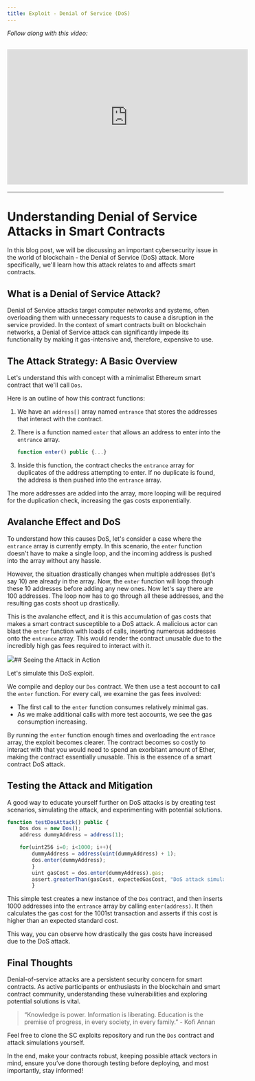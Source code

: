 ```yaml
---
title: Exploit - Denial of Service (DoS)
---
```


_Follow along with this video:_

## <iframe width="560" height="315" src="https://youtu.be/ylkWB3vnruo" title="YouTube Player" frameborder="0" allow="accelerometer; autoplay; clipboard-write; encrypted-media; gyroscope; picture-in-picture; web-share" allowfullscreen></iframe>

---

# Understanding Denial of Service Attacks in Smart Contracts

In this blog post, we will be discussing an important cybersecurity issue in the world of blockchain - the Denial of Service (DoS) attack. More specifically, we'll learn how this attack relates to and affects smart contracts.

## What is a Denial of Service Attack?

Denial of Service attacks target computer networks and systems, often overloading them with unnecessary requests to cause a disruption in the service provided. In the context of smart contracts built on blockchain networks, a Denial of Service attack can significantly impede its functionality by making it gas-intensive and, therefore, expensive to use.

## The Attack Strategy: A Basic Overview

Let's understand this with concept with a minimalist Ethereum smart contract that we'll call `Dos`.

Here is an outline of how this contract functions:

1. We have an `address[]` array named `entrance` that stores the addresses that interact with the contract.
2. There is a function named `enter` that allows an address to enter into the `entrance` array.

   ```javascript
   function enter() public {...}
   ```

3. Inside this function, the contract checks the `entrance` array for duplicates of the address attempting to enter. If no duplicate is found, the address is then pushed into the `entrance` array.

The more addresses are added into the array, more looping will be required for the duplication check, increasing the gas costs exponentially.

## Avalanche Effect and DoS

To understand how this causes DoS, let's consider a case where the `entrance` array is currently empty. In this scenario, the `enter` function doesn't have to make a single loop, and the incoming address is pushed into the array without any hassle.

However, the situation drastically changes when multiple addresses (let's say 10) are already in the array. Now, the `enter` function will loop through these 10 addresses before adding any new ones. Now let's say there are 100 addresses. The loop now has to go through all these addresses, and the resulting gas costs shoot up drastically.

This is the avalanche effect, and it is this accumulation of gas costs that makes a smart contract susceptible to a DoS attack. A malicious actor can blast the `enter` function with loads of calls, inserting numerous addresses onto the `entrance` array. This would render the contract unusable due to the incredibly high gas fees required to interact with it.

![](https://cdn.videotap.com/3iSoxXBYl3uLnVWzprD8-208.76.png)## Seeing the Attack in Action

Let's simulate this DoS exploit.

We compile and deploy our `Dos` contract. We then use a test account to call the `enter` function. For every call, we examine the gas fees involved:

- The first call to the `enter` function consumes relatively minimal gas.
- As we make additional calls with more test accounts, we see the gas consumption increasing.

By running the `enter` function enough times and overloading the `entrance` array, the exploit becomes clearer. The contract becomes so costly to interact with that you would need to spend an exorbitant amount of Ether, making the contract essentially unusable. This is the essence of a smart contract DoS attack.

## Testing the Attack and Mitigation

A good way to educate yourself further on DoS attacks is by creating test scenarios, simulating the attack, and experimenting with potential solutions.

```javascript
function testDosAttack() public {
    Dos dos = new Dos();
    address dummyAddress = address(1);

    for(uint256 i=0; i<1000; i++){
        dummyAddress = address(uint(dummyAddress) + 1);
        dos.enter(dummyAddress);
        }
        uint gasCost = dos.enter(dummyAddress).gas;
        assert.greaterThan(gasCost, expectedGasCost, "DoS attack simulation failed");
        }
```

This simple test creates a new instance of the `Dos` contract, and then inserts 1000 addresses into the `entrance` array by calling `enter(address)`. It then calculates the gas cost for the 1001st transaction and asserts if this cost is higher than an expected standard cost.

This way, you can observe how drastically the gas costs have increased due to the DoS attack.

## Final Thoughts

Denial-of-service attacks are a persistent security concern for smart contracts. As active participants or enthusiasts in the blockchain and smart contract community, understanding these vulnerabilities and exploring potential solutions is vital.

> “Knowledge is power. Information is liberating. Education is the premise of progress, in every society, in every family.” - Kofi Annan

Feel free to clone the SC exploits repository and run the `Dos` contract and attack simulations yourself.

In the end, make your contracts robust, keeping possible attack vectors in mind, ensure you’ve done thorough testing before deploying, and most importantly, stay informed!
